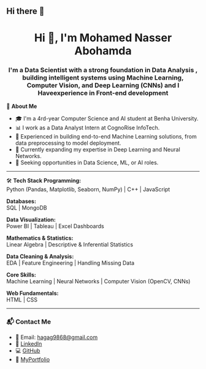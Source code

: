 ## Hi there 👋

<h1 align="center">Hi 👋, I'm Mohamed Nasser Abohamda</h1>
<h3 align="center">I'm a Data Scientist with a strong foundation in Data Analysis , building intelligent systems using Machine Learning, Computer Vision, and Deep Learning (CNNs) and I Haveexperience in Front-end development </h3>


🌟 **About Me**

- 🎓 I'm a 4rd-year Computer Science and AI student at Benha University.  
- 📊 I work as a Data Analyst Intern at CognoRise InfoTech.  
- 🤖 Experienced in building end-to-end Machine Learning solutions, from data preprocessing to model deployment.
- 🌱 Currently expanding my expertise in Deep Learning and Neural Networks.
 - 💼 Seeking opportunities in Data Science, ML, or AI roles.



---
🛠 **Tech Stack**
**Programming:**  
Python (Pandas, Matplotlib, Seaborn, NumPy) | C++ | JavaScript

**Databases:**  
SQL | MongoDB

**Data Visualization:**  
Power BI | Tableau | Excel Dashboards

**Mathematics & Statistics:**  
Linear Algebra | Descriptive & Inferential Statistics

**Data Cleaning & Analysis:**  
EDA | Feature Engineering | Handling Missing Data

**Core Skills:**  
Machine Learning | Neural Networks | Computer Vision (OpenCV, CNNs)

**Web Fundamentals:**  
HTML | CSS


---
### 📬 Contact Me

- 📧 Email: [hagag9868@gmail.com](mailto:hagag9868@gmail.com)  
- 🔗 [LinkedIn](https://www.linkedin.com/in/mohamed-hagag-a117682a7)  
- 💻 [GitHub](https://github.com/MohamedNHagag)
- 🔗 [MyPortfolio](https://mohamednhagag.github.io/Protfolio/index.html)
